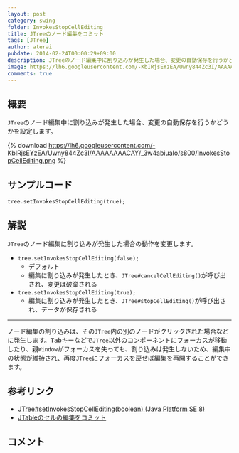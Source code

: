 ```yaml
---
layout: post
category: swing
folder: InvokesStopCellEditing
title: JTreeのノード編集をコミット
tags: [JTree]
author: aterai
pubdate: 2014-02-24T00:00:29+09:00
description: JTreeのノード編集中に割り込みが発生した場合、変更の自動保存を行うかどうかを設定します。
image: https://lh6.googleusercontent.com/-KbIRjsEYzEA/Uwny844Zc3I/AAAAAAAACAY/_3w4abiuaIo/s800/InvokesStopCellEditing.png
comments: true
---
```

## 概要
`JTree`のノード編集中に割り込みが発生した場合、変更の自動保存を行うかどうかを設定します。

{% download https://lh6.googleusercontent.com/-KbIRjsEYzEA/Uwny844Zc3I/AAAAAAAACAY/_3w4abiuaIo/s800/InvokesStopCellEditing.png %}

## サンプルコード
<pre class="prettyprint"><code>tree.setInvokesStopCellEditing(true);
</code></pre>

## 解説
`JTree`のノード編集に割り込みが発生した場合の動作を変更します。

- `tree.setInvokesStopCellEditing(false);`
    - デフォルト
    - 編集に割り込みが発生したとき、`JTree#cancelCellEditing()`が呼び出され、変更は破棄される
- `tree.setInvokesStopCellEditing(true);`
    - 編集に割り込みが発生したとき、`JTree#stopCellEditing()`が呼び出され、データが保存される

<!-- dummy comment line for breaking list -->

- - - -
ノード編集の割り込みは、その`JTree`内の別のノードがクリックされた場合などに発生します。<kbd>Tab</kbd>キーなどで`JTree`以外のコンポーネントにフォーカスが移動したり、親`Window`がフォーカスを失っても、割り込みは発生しないため、編集中の状態が維持され、再度`JTree`にフォーカスを戻せば編集を再開することができます。

## 参考リンク
- [JTree#setInvokesStopCellEditing(boolean) (Java Platform SE 8)](https://docs.oracle.com/javase/jp/8/docs/api/javax/swing/JTree.html#setInvokesStopCellEditing-boolean-)
- [JTableのセルの編集をコミット](https://ateraimemo.com/Swing/TerminateEdit.html)

<!-- dummy comment line for breaking list -->

## コメント
